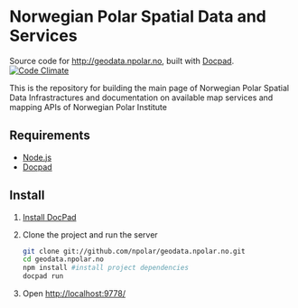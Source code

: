 # Norwegian Polar Spatial Data and Services

Source code for http://geodata.npolar.no, built with [Docpad](https://github.com/bevry/docpad). [![Code Climate](https://codeclimate.com/badge.png)](https://codeclimate.com/github/npolar/geodata.npolar.no)

This is the repository for building the main page of Norwegian Polar Spatial Data Infrastractures and documentation on available map services and mapping APIs of Norwegian Polar Institute

## Requirements
* [Node.js](http://nodejs.org)
* [Docpad](https://github.com/bevry/docpad)

## Install

1. [Install DocPad](http://docpad.org/docs/install)

2. Clone the project and run the server

	``` bash
	git clone git://github.com/npolar/geodata.npolar.no.git
	cd geodata.npolar.no
	npm install #install project dependencies
	docpad run
	```

3. Open [http://localhost:9778/](http://localhost:9778/)




